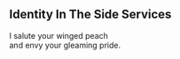 Identity In The Side Services
-----------------------------
I salute your winged peach  
and envy your gleaming pride.  
